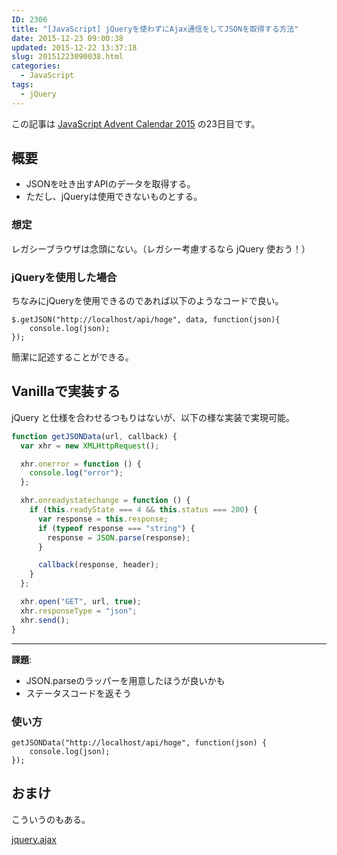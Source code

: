 ```yaml
---
ID: 2306
title: "[JavaScript] jQueryを使わずにAjax通信をしてJSONを取得する方法"
date: 2015-12-23 09:00:38
updated: 2015-12-22 13:37:18
slug: 20151223090038.html
categories:
  - JavaScript
tags:
  - jQuery
---
```


<p class="c-alert is-info">この記事は <a href="http://qiita.com/advent-calendar/2015/javascript">JavaScript Advent Calendar 2015</a> の23日目です。</p>
<!--more-->
<h2>概要</h2>
<ul>
  <li>JSONを吐き出すAPIのデータを取得する。</li>
  <li>ただし、jQueryは使用できないものとする。</li>
</ul>

<h3>想定</h3>
レガシーブラウザは念頭にない。（レガシー考慮するなら jQuery 使おう！）

<h3>jQueryを使用した場合</h3>
ちなみにjQueryを使用できるのであれば以下のようなコードで良い。

<pre class="javascript"><code>$.getJSON("http://localhost/api/hoge", data, function(json){
    console.log(json);
});</code></pre>

簡潔に記述することができる。

<h2>Vanillaで実装する</h2>
jQuery と仕様を合わせるつもりはないが、以下の様な実装で実現可能。

```javascript
function getJSONData(url, callback) {
  var xhr = new XMLHttpRequest();

  xhr.onerror = function () {
    console.log("error");
  };

  xhr.onreadystatechange = function () {
    if (this.readyState === 4 && this.status === 200) {
      var response = this.response;
      if (typeof response === "string") {
        response = JSON.parse(response);
      }

      callback(response, header);
    }
  };

  xhr.open("GET", url, true);
  xhr.responseType = "json";
  xhr.send();
}
```

<hr>

<b>課題</b>:

<ul>
 <li>JSON.parseのラッパーを用意したほうが良いかも</li>
 <li>ステータスコードを返そう</li>
</ul>

<h3>使い方</h3>
<pre class="javascript"><code>getJSONData("http://localhost/api/hoge", function(json) {
    console.log(json);
});</code></pre>

<h2>おまけ</h2>
こういうのもある。

<a href="https://github.com/hiro0218/jquery.ajax">jquery.ajax</a>
